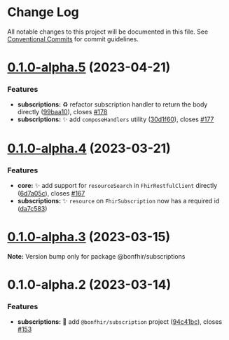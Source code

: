 # Change Log

All notable changes to this project will be documented in this file.
See [Conventional Commits](https://conventionalcommits.org) for commit guidelines.

# [0.1.0-alpha.5](https://github.com/bonfhir/bonfhir/compare/@bonfhir/subscriptions@0.1.0-alpha.4...@bonfhir/subscriptions@0.1.0-alpha.5) (2023-04-21)


### Features

* **subscriptions:** :recycle: refactor subscription handler to return the body directly ([99baa10](https://github.com/bonfhir/bonfhir/commit/99baa10303ead6e020dc16bfc9e6e12106707bdd)), closes [#178](https://github.com/bonfhir/bonfhir/issues/178)
* **subscriptions:** :sparkles: add `composeHandlers` utility ([30d1f60](https://github.com/bonfhir/bonfhir/commit/30d1f60b8a330251c62c317809c8f87aaf83e562)), closes [#177](https://github.com/bonfhir/bonfhir/issues/177)





# [0.1.0-alpha.4](https://github.com/bonfhir/bonfhir/compare/@bonfhir/subscriptions@0.1.0-alpha.3...@bonfhir/subscriptions@0.1.0-alpha.4) (2023-03-21)


### Features

* **core:** :sparkles: add support for `resourceSearch` in `FhirRestfulClient` directly ([6d7a05c](https://github.com/bonfhir/bonfhir/commit/6d7a05cfad72d3e2543fc8c21580959e11e0e644)), closes [#167](https://github.com/bonfhir/bonfhir/issues/167)
* **subscriptions:** :sparkles: `resource` on `FhirSubscription` now has a required id ([da7c583](https://github.com/bonfhir/bonfhir/commit/da7c58306ad0b24cff017f855c427cad63d3bdd4))





# [0.1.0-alpha.3](https://github.com/bonfhir/bonfhir/compare/@bonfhir/subscriptions@0.1.0-alpha.2...@bonfhir/subscriptions@0.1.0-alpha.3) (2023-03-15)

**Note:** Version bump only for package @bonfhir/subscriptions





# 0.1.0-alpha.2 (2023-03-14)


### Features

* **subscriptions:** :tada: add `@bonfhir/subscription` project ([94c41bc](https://github.com/bonfhir/bonfhir/commit/94c41bc542faf7da32613df17dcd58899cc42a9d)), closes [#153](https://github.com/bonfhir/bonfhir/issues/153)
